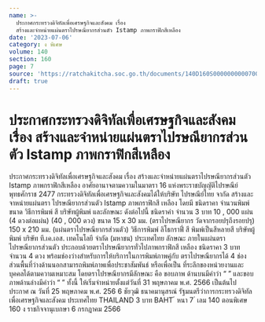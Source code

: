 ```yaml
---
name: >-
  ประกาศกระทรวงดิจิทัลเพื่อเศรษฐกิจและสังคม เรื่อง
  สร้างและจำหน่ายแผ่นตราไปรษณียากรส่วนตัว Istamp ภาพกราฟิกสีเหลือง
date: '2023-07-06'
category: ง พิเศษ
volume: 140
section: 160
page: 7
source: 'https://ratchakitcha.soc.go.th/documents/140D160S0000000000700.pdf'
draft: true
---
```


# ประกาศกระทรวงดิจิทัลเพื่อเศรษฐกิจและสังคม เรื่อง สร้างและจำหน่ายแผ่นตราไปรษณียากรส่วนตัว Istamp ภาพกราฟิกสีเหลือง

ประกาศกระทรวงดิจิทัลเพื่อเศรษฐกิจและสังคม เรื่อง สร้างและจำหน่ายแผ่นตราไปรษณียากรส่วนตัว Istamp ภาพกราฟิกสีเหลือง อาศัยอานาจตามความในมาตรา 16 แห่งพระราชบัญญัติไปรษณีย์ พุทธศักราช 2477 กระทรวงดิจิทัลเพื่อเศรษฐกิจและสังคมได้ให้บริษัท ไปรษณีย์ไทย จากัด สร้างและจาหน่ายแผ่นตรา ไปรษณียากรส่วนตัว Istamp ภาพกราฟิกสี เหลือง โดยมี ชนิดราคา จำนวนพิมพ์ ขนาด วิธีการพิมพ์ สี บริษัทผู้พิมพ์ และลักษณะ ดังต่อไปนี้ ชนิดราคำ จำนวน 3 บาท 10 , 000 แผ่น (4 ดวงต่อแผ่น) (40 , 000 ดวง) ขนาด 15 x 30 มม. (ตราไปรษณียากร วัดจากรอยปรุถึงรอยปรุ) 150 x 210 มม. (แผ่นตราไปรษณียากรส่วนตัว) วิธีการพิมพ์ ลิโธกราฟี่ สี พิมพ์เป็นสีหลายสี บริษัทผู้พิมพ์ บริษัท ที.เค.เอส. เทคโนโลยี จำกัด (มหาชน) ประเทศไทย ลักษณะ ภายในแผ่นตราไปรษณียากรส่วนตัว ประกอบด้วยตราไปรษณียากรทั่วไปภาพกราฟิกสี เหลือง ชนิดราคา 3 บาท จำนวน 4 ดวง พร้อมช่องว่างสำหรับการให้บริการในการพิมพ์ภาพคู่กับ ตราไปรษณียากรได้ 4 ช่อง ส่วนพื้นที่ว่างด้านนอกสามารถพิมพ์ภาพเพื่อประชาสัมพันธ์ หรือเพื่อเป็น ที่ระลึกของหน่วยงานและบุคคลได้ตามความเหมาะสม โดยตราไปรษณียากรมีลักษณะ คือ ขอบภาพ ด้านบนมีคำว่า “ ” และขอบภาพด้านล่างมีคำว่า “ ” ทั้งนี้ ให้เริ่มจำหน่ายตั้งแต่วันที่ 31 พฤษภาคม พ.ศ. 2566 เป็นต้นไป ประกาศ ณ วันที่ 25 พฤษภาคม พ.ศ. 256 6 ชัยวุฒิ ธนาคมานุสรณ์ รัฐมนตรีว่าการกระทรวงดิจิทัลเพื่อเศรษฐกิจและสังคม ประเทศไทย THAILAND 3 บาท BAHT ้ หนา 7 ่ เลม 140 ตอนพิเศษ 160 ง ราชกิจจานุเบกษา 6 กรกฎาคม 2566
